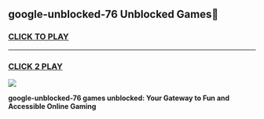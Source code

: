 
## google-unblocked-76 Unblocked Games👋
<h3>
<a href="https://news.freeplayer.one?title=google-unblocked-76&ref=16F">CLICK TO PLAY</a></h3>
<hr>

<h3>
<a href="https://news.freeplayer.one?title=google-unblocked-76&ref=16F">CLICK 2 PLAY</a>
  
</h3>

<a href="https://news.freeplayer.one?title=google-unblocked-76&ref=16F/"><img src="https://clearcache.store/games.png"></a>


**google-unblocked-76 games unblocked: Your Gateway to Fun and Accessible Online Gaming**
